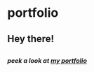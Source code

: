 # portfolio
<h2>Hey there!<h2>
<h5>peek a look at <a href="kapilkumar2001.github.io/portfolio">my portfolio</a></h5>
